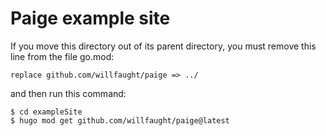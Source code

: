 # Paige example site

If you move this directory out of its parent directory,
you must remove this line from the file go.mod:

```
replace github.com/willfaught/paige => ../
```

and then run this command:

```
$ cd exampleSite
$ hugo mod get github.com/willfaught/paige@latest
```
